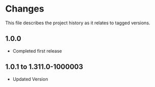 # Changes
This file describes the project history as it relates to tagged versions.

## 1.0.0
- Completed first release

## 1.0.1 to 1.311.0-1000003
- Updated Version

